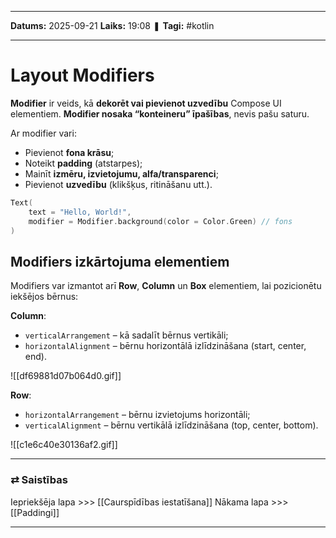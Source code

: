 ___

**Datums:** 2025-09-21
**Laiks:** 19:08
❚ **Tagi:** #kotlin 

---
# Layout Modifiers

**Modifier** ir veids, kā **dekorēt vai pievienot uzvedību** Compose UI elementiem. **Modifier nosaka “konteineru” īpašības**, nevis pašu saturu.

Ar modifier vari:

- Pievienot **fona krāsu**;
- Noteikt **padding** (atstarpes);
- Mainīt **izmēru, izvietojumu, alfa/transparenci**;
- Pievienot **uzvedību** (klikšķus, ritināšanu utt.).

```kotlin
Text(
    text = "Hello, World!",
    modifier = Modifier.background(color = Color.Green) // fons
)
```

## Modifiers izkārtojuma elementiem

Modifiers var izmantot arī **Row**, **Column** un **Box** elementiem, lai pozicionētu iekšējos bērnus:
    
**Column**:
- `verticalArrangement` – kā sadalīt bērnus vertikāli;
- `horizontalAlignment` – bērnu horizontālā izlīdzināšana (start, center, end).

![[df69881d07b064d0.gif]]

**Row**:
- `horizontalArrangement` – bērnu izvietojums horizontāli;
- `verticalAlignment` – bērnu vertikālā izlīdzināšana (top, center, bottom).

![[c1e6c40e30136af2.gif]]

---
### ⇄ Saistības

Iepriekšēja lapa >>> [[Caurspīdības iestatīšana]]
Nākama lapa >>> [[Paddingi]]

---